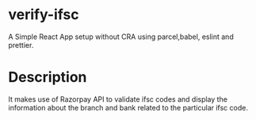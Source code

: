 # verify-ifsc
A Simple React App setup without CRA using parcel,babel, eslint and prettier.
# Description
 It makes use of Razorpay API to validate ifsc codes and display the information about the branch and bank related to the particular ifsc code.
